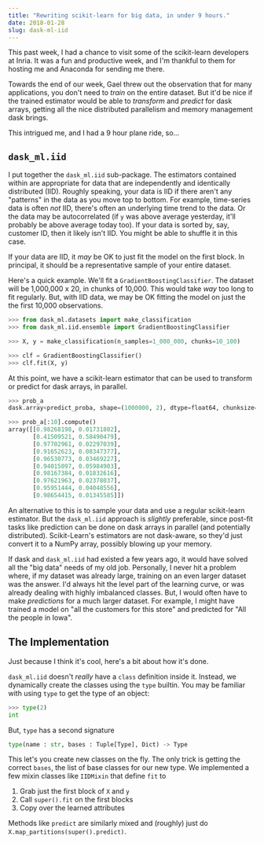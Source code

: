 ```yaml
---
title: "Rewriting scikit-learn for big data, in under 9 hours."
date: 2018-01-28
slug: dask-ml-iid
---
```


This past week, I had a chance to visit some of the scikit-learn developers at
Inria. It was a fun and productive week, and I'm thankful to them for hosting me
and Anaconda for sending me there.

Towards the end of our week, Gael threw out the observation that for many
applications, you don't need to *train* on the entire dataset. But it'd be nice
if the trained estimator would be able to *transform* and *predict* for dask
arrays, getting all the nice distributed parallelism and memory management dask
brings.

This intrigued me, and I had a 9 hour plane ride, so...

## ``dask_ml.iid``

I put together the ``dask_ml.iid`` sub-package. The estimators contained within
are appropriate for data that are independently and identically distributed
(IID). Roughly speaking, your data is IID if there aren't any "patterns" in the
data as you move top to bottom. For example, time-series data is often *not*
IID, there's often an underlying time trend to the data. Or the data may be
autocorrelated (if `y` was above average yesterday, it'll probably be above
average today too). If your data is sorted by, say, customer ID, then it likely
isn't IID. You might be able to shuffle it in this case.

If your data are IID, it *may* be OK to just fit the model on the first block.
In principal, it should be a representative sample of your entire dataset.

Here's a quick example. We'll fit a `GradientBoostingClassifier`. The dataset
will be 1,000,000 x 20, in chunks of 10,000. This would take *way* too long to
fit regularly. But, with IID data, we may be OK fitting the model on just the
the first 10,000 observations.

```python
>>> from dask_ml.datasets import make_classification
>>> from dask_ml.iid.ensemble import GradientBoostingClassifier

>>> X, y = make_classification(n_samples=1_000_000, chunks=10_100)

>>> clf = GradientBoostingClassifier()
>>> clf.fit(X, y)
```

At this point, we have a scikit-learn estimator that can be used to transform or
predict for dask arrays, in parallel.

```python
>>> prob_a
dask.array<predict_proba, shape=(1000000, 2), dtype=float64, chunksize=(10000, 2)>

>>> prob_a[:10].compute()
array([[0.98268198, 0.01731802],
       [0.41509521, 0.58490479],
       [0.97702961, 0.02297039],
       [0.91652623, 0.08347377],
       [0.96530773, 0.03469227],
       [0.94015097, 0.05984903],
       [0.98167384, 0.01832616],
       [0.97621963, 0.02378037],
       [0.95951444, 0.04048556],
       [0.98654415, 0.01345585]])
```

An alternative to this is to sample your data and use a regular scikit-learn
estimator. But the `dask_ml.iid` approach is *slightly* preferable, since
post-fit tasks like prediction can be done on dask arrays in parallel (and
potentially distributed). Scikit-Learn's estimators are not dask-aware, so
they'd just convert it to a NumPy array, possibly blowing up your memory.

If dask and `dask_ml.iid` had existed a few years ago, it would have solved all
the "big data" needs of my old job. Personally, I never hit a problem where, if
my dataset was already large, training on an even larger dataset was the answer.
I'd always hit the level part of the learning curve, or was already dealing with
highly imbalanced classes. But, I would often have to make *predictions* for a
much larger dataset. For example, I might have trained a model on "all the
customers for this store" and predicted for "All the people in Iowa".

## The Implementation

Just because I think it's cool, here's a bit about how it's done.

`dask_ml.iid` doesn't *really* have a `class` definition inside it. Instead, we
dynamically create the classes using the `type` builtin. You may be familiar
with using `type` to get the type of an object:

```python
>>> type(2)
int
```

But, `type` has a second signature

```python
type(name : str, bases : Tuple[Type], Dict) -> Type
```

This let's you create new classes on the fly. The only trick is getting the
correct `bases`, the list of base classes for our new type. We implemented a few
mixin classes like `IIDMixin` that define `fit` to

1. Grab just the first block of `X` and `y`
2. Call `super().fit` on the first blocks
3. Copy over the learned attributes

Methods like `predict` are similarly mixed and (roughly) just do
`X.map_partitions(super().predict)`.
